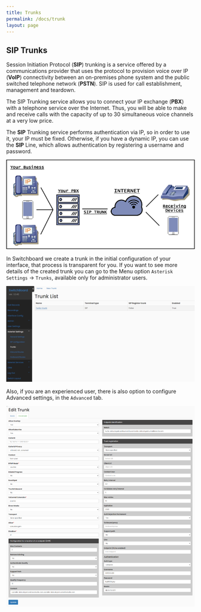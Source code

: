 ```yaml
---
title: Trunks
permalink: /docs/trunk
layout: page
---
```


## SIP Trunks


Session Initiation Protocol (**SIP**) trunking is a service offered by a communications provider that uses the protocol to provision voice over IP (**VoIP**) connectivity between an on-premises phone system and the public switched telephone network (**PSTN**). SIP is used for call establishment, management and teardown.

The SIP Trunking service allows you to connect your IP exchange (**PBX**) with a telephone service over the Internet. Thus, you will be able to make and receive calls with the capacity of up to 30 simultaneous voice channels at a very low price.

The **SIP** Trunking service performs authentication via IP, so in order to use it, your IP must be fixed. Otherwise, if you have a dynamic IP, you can use the **SIP** Line, which allows authentication by registering a username and password.


<p align="center">
  <img src="./../images/trunk_concept.png" />
</p>


In Switchboard we create a trunk in the initial configuration of your interface, that process is transparent for you. If you want to see more details of the created trunk you can go to the Menu option `Asterisk Settings` -> `Trunks`, available only for administrator users.


![Screenshot: Trunks](./../images/trunk.png)


Also, if you are an experienced user, there is also option to configure Advanced settings, in the `Advanced` tab.


![Screenshot: Trunk Advanced Settings](./../images/trunk_advanced.png)
